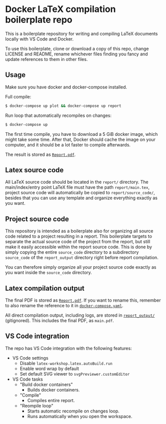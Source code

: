 # Docker LaTeX compilation boilerplate repo

This is a boilerplate repository for writing and compiling LaTeX documents locally with VS Code and Docker.

To use this boilerplate, clone or download a copy of this repo, change LICENSE and README, rename whichever files finding you fancy and update references to them in other files.

## Usage

Make sure you have docker and docker-compose installed.

Full compile:

```sh
$ docker-compose up plot && docker-compose up report
```

Run loop that automatically recompiles on changes:

```sh
$ docker-compose up
```

The first time compile, you have to download a 5 GiB docker image, which might take some time. After that, Docker should cache the image on your computer, and it should be a lot faster to compile afterwards.

The result is stored as [`Report.pdf`](Report.pdf).

## Latex source code

All LaTeX source code should be located in the `report/` directory. The main/index/entry point LaTeX file must have the path `report/main.tex`, project source code will automatically be copied to `report/source_code/`, besides that you can use any template and organize everything exactly as you want.

## Project source code

This repository is intended as a boilerplate also for organizing all source code related to a project resulting in a report. This boilerplate targets to separate the actual source code of the project from the report, but still make it easily accessible within the report source code. This is done by simply copying the entire `source_code` directory to a subdirectory `source_code` of the `report_output` directory right before report compilation.

You can therefore simply organize all your project source code exactly as you want inside the `source_code` directory.

## Latex compilation output

The final PDF is stored as [`Report.pdf`](Report.pdf). If you want to rename this, remember to also rename the reference to it in [`docker-compose.yaml`](docker-compose.yaml).

All direct compilation output, including logs, are stored in [`report_output/`](report_ouput/) (gitignored). This includes the final PDF, as `main.pdf`.

## VS Code integration

The repo has VS Code integration with the following features:

- VS Code settings
  - Disable `latex-workshop.latex.autoBuild.run`
  - Enable word wrap by default
  - Set default SVG viewer to `svgPreviewer.customEditor`
- VS Code tasks
  - "Build docker containers"
    - Builds docker containers.
  - "Compile"
    - Compiles entire report.
  - "Reompile loop"
    - Starts automatic recompile on changes loop.
    - Runs automatically when you open the workspace.
